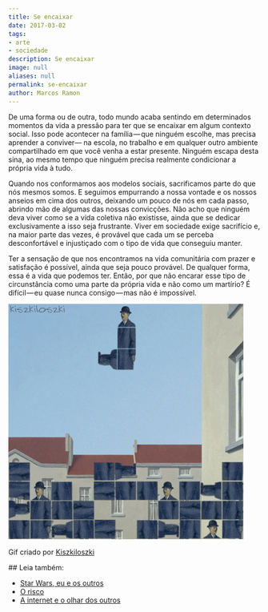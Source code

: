 ```yaml
---
title: Se encaixar
date: 2017-03-02
tags:
- arte
- sociedade
description: Se encaixar
image: null
aliases: null
permalink: se-encaixar
author: Marcos Ramon
---
```

De uma forma ou de outra, todo mundo acaba sentindo em determinados momentos da vida a pressão para ter que se encaixar em algum contexto social. Isso pode acontecer na família — que ninguém escolhe, mas precisa aprender a conviver— na escola, no trabalho e em qualquer outro ambiente compartilhado em que você venha a estar presente. Ninguém escapa desta sina, ao mesmo tempo que ninguém precisa realmente condicionar a própria vida à tudo.

Quando nos conformamos aos modelos sociais, sacrificamos parte do que nós mesmos somos. E seguimos empurrando a nossa vontade e os nossos anseios em cima dos outros, deixando um pouco de nós em cada passo, abrindo mão de algumas das nossas convicções. Não acho que ninguém deva viver como se a vida coletiva não existisse, ainda que se dedicar exclusivamente a isso seja frustrante. Viver em sociedade exige sacrifício e, na maior parte das vezes, é provável que cada um se perceba desconfortável e injustiçado com o tipo de vida que conseguiu manter.

Ter a sensação de que nos encontramos na vida comunitária com prazer e satisfação é possível, ainda que seja pouco provável. De qualquer forma, essa é a vida que podemos ter. Então, por que não encarar esse tipo de circunstância como uma parte da própria vida e não como um martírio? É difícil — eu quase nunca consigo — mas não é impossível.

<img src="/assets/img/se-encaixar-medium.gif">

Gif criado por [Kiszkiloszki](http://kiszkiloszki.tumblr.com/)


<div class="leia-tambem" markdown="1">
## Leia também:

- <a href="/star-wars-eu-e-os-outros">Star Wars, eu e os outros</a>
- <a href="/o-risco">O risco</a>
- <a href="/a-internet-e-o-olhar-dos-outros">A internet e o olhar dos outros</a>
</div>